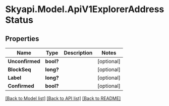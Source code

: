
# Skyapi.Model.ApiV1ExplorerAddressStatus

## Properties

Name | Type | Description | Notes
------------ | ------------- | ------------- | -------------
**Unconfirmed** | **bool?** |  | [optional] 
**BlockSeq** | **long?** |  | [optional] 
**Label** | **long?** |  | [optional] 
**Confirmed** | **bool?** |  | [optional] 

[[Back to Model list]](../README.md#documentation-for-models)
[[Back to API list]](../README.md#documentation-for-api-endpoints)
[[Back to README]](../README.md)

